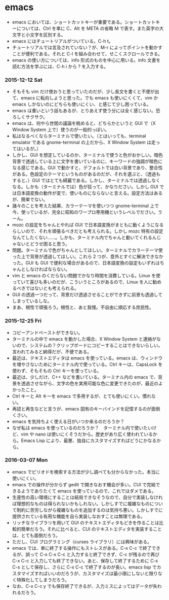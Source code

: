 # emacs

- emacs においては、ショートカットキーが重要である。ショートカットキーについては、Ctrl を単に C、Alt を META の省略 M で表す。また英字の大文字と小文字を区別する。
- emacs にはチュートリアルがついている。C-h t。
- チュートリアルでは言及されていない？が、M-r によってポイントを動かすことが便利である。それと C-l を組み合わせて、せこくスクロールできる。
- emacs の使い方については、info 形式のものを中心に用いる。info 文書を読む方法を学ぶには、C-h i から ? を入力する。

### 2015-12-12 Sat

- そもそも vim だけ使おうと思っていたのだが、少し長文を書くと不便が出て、emacs に転向しようと思った。でも emacs も使いにくくて、vim か emacs しかないのにどちらも使いにくい、と感じて少し困っている。
- emacs は重いという話もあるが、とりあえず使う分には全く感じない。恐ろしくサクサク。
- emacs は、何やら世間の議論を眺めると、どちらかというと GUI で（X Window System 上で）使うのが一般的っぽい。
- 私はなるべくならターミナルで使いたい。（とはいっても、terminal emulator である gnome-terminal の上だから、X Window System は走ってはいるが。）
- しかし、GUI を想定しているのか、ターミナルで使うと色がおかしい。暗色背景で透過している上に文字を書いているのに、キーワードの強調が暗色になる感じである。GUI で動かすと、デフォルトでは白い背景であり、整合性がある。色設定のテーマというものがあるのだが、それを選ぶと、（透過もすると、）GUI ではとても綺麗である。しかし、ターミナルでは透過しなくなる。しかも（ターミナルでは）色が狂って、かなりださい。しかし GUI では日本語変換の動作が変で、使いものにならないと言える。設定方法はあるが、簡単でない。
- 諸々のことを考えた結果、カラーテーマを使いつつ gnome-terminal 上で今、使っているが、完全に昭和のワープロ専用機というレベルでださい。うーん。
- mozc の設定をちゃんとやれば GUI で日本語変換がまともに動くようになるらしいので、それを頑張るべきだとも考えられる。しかし mozc 特有の設定なんてしたくない……。しかも、ターミナル内でちゃんと動いてくれるんじゃないとどうせ困ると思う。
- 問題。ターミナルで色がちゃんとしてほしい。ターミナルでカラーテーマ使った上で背景が透過してほしい。これら 2 つが、意外とすぐに解決できなかった。GUI も GUI で便利な場合があるので、日本語変換の設定もいずれはちゃんとしなければならない。
- vim と emacs のくだらない問題でかなり時間を消費している。Linux を使っていて喜びも多いのだが、こういうところがあるので、Linux を人に勧めるべきではないとも考えられる。
- GUI の透過一つだって、背景だけ透過させることができずに前景も透過してしまっているしな。
- まあ、根性で頑張ろう。根性と、あと我慢。不自由に順応する庶民性。

### 2015-12-25 Fri

- コピーアンドペーストができない。
- ターミナルの中で emacs を動かした場合、X Window System と連絡がないので、システムの？クリップボードにコピーすることはできないらしい。言われてみると納得だが、不便である。
- 最近は、テキストエディタは emacs を使っている。emacs は、ウィンドウを増やさないためにターミナル内で使っている。Ctrl キーは、CapsLock を使わず、そもそもの Ctrl キーを使っている。
- 最近は、少しだけ、C++ などを書いている。ターミナル内の emacs で、背景を透過させながら、文字の色を実用可能な色に変更できたのが、最近のよかったこと。
- Ctrl キーと Alt キーを emacs で多用するが、とても使いにくい。慣れない。
- 再認と再生などと言うが、emacs 固有のキーバインドを記憶するのが面倒くさい。
- emacs を気持ちよく使える日がいつか来るのだろうか？
- なぜ私は emacs を使っているのだろうか？　ターミナル内で使いたいけど、vim や nano は使いにくそうだから。歴史があり広く使われているから。Emacs Lisp により、最悪、独自にカスタマイズすればどうにかなるから。

### 2016-03-07 Mon

- emacs でピリオドを検索する方法が少し調べても分からなかった。本当に使いにくい。
- emacs での操作が分からず gedit で開きなおす機会が多い。CUI で完結できるようでありたくて emacs を使っているので、これではダメである。
- 生産性の高い環境にすることは結局できなそうなので、自分で実装しなければ理想的なものは得られないかもしれない。しかしすでに複雑なものについて制約に苦労しながら複雑なものを追加するのは気持ち悪い。しかしすでに提供されている有用な機能を自ら実装しなおすことは無理である。
- リッチなライブラリを用いて GUI のテキストエディタもどきを作ることは比較的簡単だろう。それに比べると、CUI のテキストエディタを実装することは、とても面倒だろう。
- ただし、CUI プログラミング（curses ライブラリ）には興味がある。
- emacs では、単に終了する操作にもストレスがある。C-x C-c で終了できるが、誤って C-x C-x C-c と入力すると終了できず、C-c が残るので再び C-x C-c と入力しても終了できない。あと、保存して終了するために C-x C-s として保存し、さらに C-x C-c で終了するのが長い。emacs lisp でカスタマイズすればいいのだろうが、カスタマイズは最小限にしないと限りなく特殊化してしまうだろう。
- なお、C-x C-c y でも保存終了できるが、入力ミスによってはデータが失われるだろう。
